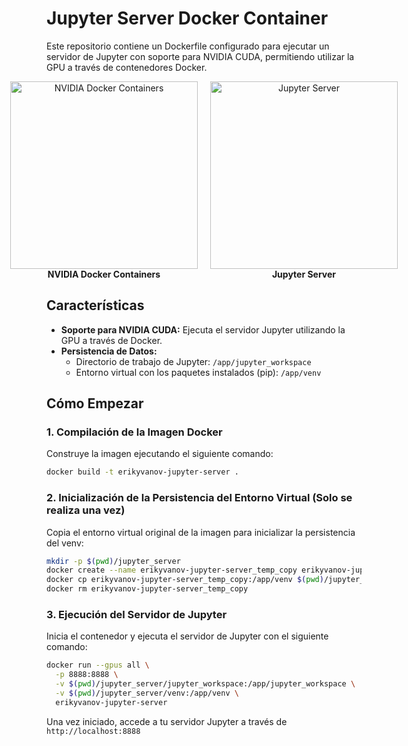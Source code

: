 # Jupyter Server Docker Container

Este repositorio contiene un Dockerfile configurado para ejecutar un servidor de Jupyter con soporte para NVIDIA CUDA, permitiendo utilizar la GPU a través de contenedores Docker.


<div style="display: flex; justify-content: center; align-items: center; gap: 20px;">
  <div style="text-align: center;">
    <img src="https://docscontent.nvidia.com/dims4/default/f916ffc/2147483647/strip/true/crop/1020x969+0+0/resize/1020x969!/format/webp/quality/90/?url=https%3A%2F%2Fk3-prod-nvidia-docs.s3.us-west-2.amazonaws.com%2Fbrightspot%2Fdita%2F00000195-450d-d2f7-a3df-df4f21df0000%2Fdeeplearning%2Fframeworks%2Fuser-guide%2Fgraphics%2Fsoftware_stack_zoom.png" alt="NVIDIA Docker Containers" width="300">
    <br>
    <strong>NVIDIA Docker Containers</strong>
  </div>
  <div style="text-align: center;">
    <img src="https://upload.wikimedia.org/wikipedia/commons/thumb/3/38/Jupyter_logo.svg/1200px-Jupyter_logo.svg.png" alt="Jupyter Server" width="300">
    <br>
    <strong>Jupyter Server</strong>
  </div>
</div>


## Características

- **Soporte para NVIDIA CUDA:** Ejecuta el servidor Jupyter utilizando la GPU a través de Docker.
- **Persistencia de Datos:**
  - Directorio de trabajo de Jupyter: `/app/jupyter_workspace`
  - Entorno virtual con los paquetes instalados (pip): `/app/venv`

## Cómo Empezar

### 1. Compilación de la Imagen Docker

Construye la imagen ejecutando el siguiente comando:

```bash
docker build -t erikyvanov-jupyter-server .
```
### 2. Inicialización de la Persistencia del Entorno Virtual (Solo se realiza una vez)
Copia el entorno virtual original de la imagen para inicializar la persistencia del venv:
```bash
mkdir -p $(pwd)/jupyter_server
docker create --name erikyvanov-jupyter-server_temp_copy erikyvanov-jupyter-server
docker cp erikyvanov-jupyter-server_temp_copy:/app/venv $(pwd)/jupyter_server
docker rm erikyvanov-jupyter-server_temp_copy
```

### 3. Ejecución del Servidor de Jupyter
Inicia el contenedor y ejecuta el servidor de Jupyter con el siguiente comando:
```bash
docker run --gpus all \
  -p 8888:8888 \
  -v $(pwd)/jupyter_server/jupyter_workspace:/app/jupyter_workspace \
  -v $(pwd)/jupyter_server/venv:/app/venv \
  erikyvanov-jupyter-server
```

Una vez iniciado, accede a tu servidor Jupyter a través de `http://localhost:8888`
